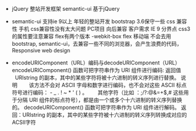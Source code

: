 - jQuery 整站开发框架 semantic-ui 基于jQuery
- semantic-ui 支持ie 9以上  年轻的整站开发
    bootstrap 3.6保守一些
    css 兼容性 手机 css兼容性没有太大问题
    PC项目 向后兼容 客户需求  IE 9 分界点  css3的属性要注意兼容
    flex有两个版本 -webkit-box flex
    移动端 不会去用bootstrap, semantic-ui，去兼容一些不同的浏览器，会产生浪费的代码，Responsive web design

- encodeURIComponent（URL）编码与decodeURIComponent（URL）
    encodeURIComponent() 函数可把字符串作为 URI 组件进行编码:
        返回值 
            URIstring 的副本，其中的某些字符将被十六进制的转义序列进行替换。
        说明 
      该方法不会对 ASCII 字母和数字进行编码，也不会对这些 ASCII 标点符号进行编码： - _ . ! ~ * ' ( ) 。
      其他字符（比如 ：;/?:@&=+$,# 这些用于分隔 URI 组件的标点符号），都是由一个或多个十六进制的转义序列替换的。
    decodeURIComponent() 函数可把字符串作为 URI 组件进行解码。
        返回：URIstring 的副本，其中的某些字符被十六进制的转义序列转换成对应的ACSII字符